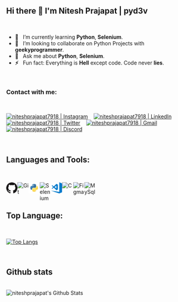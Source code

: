 ## Hi there 👋 I'm **Nitesh Prajapat** | **pyd3v** 
<br/>  
 
 - **🌱** &nbsp; I’m currently learning **Python**, **Selenium**. 
 - **👯** &nbsp; I’m looking to collaborate on Python Projects with **geekyprogrammer**.
 - **💬** &nbsp; Ask me about **Python**, **Selenium**.
 - **⚡** &nbsp; Fun fact: Everything is **Hell** except code. Code never **lies**.   

<br/>    

### Contact with me:  
  
<br/>

[<img aligh="left" target="_blank" alt="niteshprajapat7918 | Instagram" width="25px" src="https://cdn.jsdelivr.net/npm/simple-icons@v3/icons/instagram.svg"/>](https://www.instagram.com/niteshprajapat7918)&nbsp; &nbsp; 
[<img aligh="left" target="_blank" alt="niteshprajapat7918 | LinkedIn" width="25px" src="https://cdn.jsdelivr.net/npm/simple-icons@v3/icons/linkedin.svg"/>](https://www.linkedin.com/in/nitesh-prajapat-429a811a0)&nbsp; &nbsp;
[<img aligh="left" target="_blank" alt="niteshprajapat7918 | Twitter" width="25px" src="https://cdn.jsdelivr.net/npm/simple-icons@v3/icons/twitter.svg"/>](https://twitter.com/NITESHP76730982)&nbsp; &nbsp;
[<img aligh="left" target="_blank" alt="niteshprajapat7918 | Gmail" width="25px" src="https://cdn.jsdelivr.net/npm/simple-icons@v3/icons/gmail.svg"/>](https://www.gmail.com/)&nbsp; &nbsp;
[<img aligh="left" target="_blank" alt="niteshprajapat7918 | Discord" width="25px" src="https://cdn.jsdelivr.net/npm/simple-icons@v3/icons/discord.svg"/>](https://discord.com/channels/@niteshprajapat)

<br/>

## Languages and Tools: 
<br/>

[<img align="left" alt="GitHub" width="30px" src="https://raw.githubusercontent.com/github/explore/78df643247d429f6cc873026c0622819ad797942/topics/github/github.png"/>]()&nbsp; &nbsp;
[<img align="left" alt="Git" width="30px" src="https://upload.wikimedia.org/wikipedia/commons/thumb/3/3f/Git_icon.svg/768px-Git_icon.svg.png"/>]()&nbsp; &nbsp;
[<img align="left" alt="Python" width="30px" src="https://raw.githubusercontent.com/github/explore/80688e429a7d4ef2fca1e82350fe8e3517d3494d/topics/python/python.png"/>]()&nbsp; &nbsp;
[<img align="left" alt="Selenium" width="30px" src="https://bit.ly/2LdDMvJ"/>]()&nbsp; &nbsp;
[<img align="left" alt="Visual Studio Code" width="30px" src="https://raw.githubusercontent.com/github/explore/80688e429a7d4ef2fca1e82350fe8e3517d3494d/topics/visual-studio-code/visual-studio-code.png"/>]()&nbsp; &nbsp;
[<img align="left" alt="C" width="30px" src="https://img.icons8.com/color/452/c-programming.png"/>]()&nbsp; &nbsp;
[<img align="left" alt="Figma" width="30px" src="https://upload.wikimedia.org/wikipedia/commons/a/ad/Figma-1-logo.png"/>]()&nbsp; &nbsp;
[<img align="left" alt="MySql" width="30px" src="https://p7.hiclipart.com/preview/747/798/387/mysql-database-web-development-computer-software-dolphin.jpg"/>]()&nbsp; &nbsp;





<br/>

## Top Language:  
<br/>


[![Top Langs](https://github-readme-stats.vercel.app/api/top-langs/?username=niteshprajapat)](https://github.com/niteshprajapat/github-readme-stats)

<br/>


## Github stats  
<br/>

<img align="left" alt="niteshprajapat's Github Stats" src="https://github-readme-stats.vercel.app/api?username=niteshprajapat&show_icons=true&hide_border=true&theme=dracula"/>  



